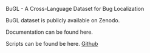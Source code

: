 BuGL - A Cross-Language Dataset for Bug Localization

BuGL dataset is publicly available on Zenodo.

Documentation can be found here.

Scripts can be found be here.
[Github](https://github.com/)
